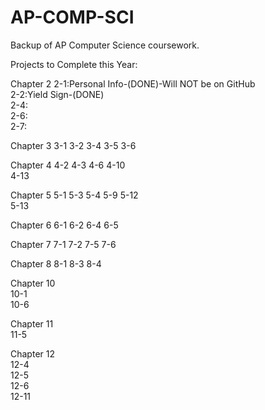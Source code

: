 AP-COMP-SCI
===========
Backup of AP Computer Science coursework.

Projects to Complete this Year:

  Chapter 2
    	2-1:Personal Info-(DONE)-Will NOT be on GitHub	
  	 2-2:Yield Sign-(DONE)	
    	2-4:	
  	 2-6:	
  	 2-7:	
    
  Chapter 3	
    3-1	
    3-2	
    3-4	
    3-5	
    3-6	
    
  Chapter 4	
    4-2	
    4-3	
    4-6	
    4-10	
    4-13	
  
  Chapter 5	
    5-1	
    5-3	
    5-4	
    5-9	
    5-12	
    5-13	
    
  Chapter 6	
    6-1	
    6-2	
    6-4	
    6-5	
  
  Chapter 7	
    7-1	
    7-2	
    7-5	
    7-6	
    
  Chapter 8	
    8-1	
    8-3	
    8-4	
    
  Chapter 10	
    10-1	
    10-6	
  
  Chapter 11	
    11-5	
  
  Chapter 12	
    12-4	
    12-5	
    12-6	
    12-11	
